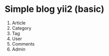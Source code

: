 Simple blog yii2 (basic)
============================

1. Article
2. Category
3. Tag
4. User
5. Comments
6. Admin
